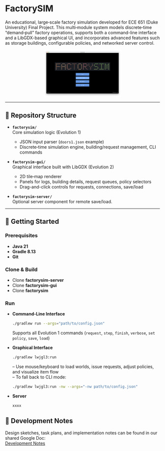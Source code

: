 # FactorySIM

An educational, large‐scale factory simulation developed for ECE 651 (Duke University) Final Project. This multi‐module system models discrete‐time “demand‐pull” factory operations, supports both a command-line interface and a LibGDX-based graphical UI, and incorporates advanced features such as storage buildings, configurable policies, and networked server control.

<div align="center">
  <img src="front-page.png" alt="FactorySIM Front Page" width="50%">
</div>

---

## 📁 Repository Structure

- **`factorysim/`**  
  Core simulation logic (Evolution 1)   
  - JSON input parser (`doors1.json` example)   
  - Discrete‐time simulation engine, building/request management, CLI commands

- **`factorysim-gui/`**  
  Graphical interface built with LibGDX (Evolution 2)   
  - 2D tile‐map renderer  
  - Panels for logs, building details, request queues, policy selectors  
  - Drag-and-click controls for requests, connections, save/load

- **`factorysim-server/`**  
  Optional server component for remote save/load.

---

## 🚀 Getting Started

### Prerequisites

- **Java 21** 
- **Gradle 8.13**  
- **Git**

### Clone & Build

- Clone **factorysim-server**
- Clone **factorysim-gui**
- Clone **factorysim**

### Run

- **Command-Line Interface**  
  ```bash
  ./gradlew run --args="path/to/config.json"
  ```
  Supports all Evolution 1 commands (`request`, `step`, `finish`, `verbose`, `set policy`, `save`, `load`) 

- **Graphical Interface**  
  ```bash
  ./gradlew lwjgl3:run
  ```
  – Use mouse/keyboard to load worlds, issue requests, adjust policies, and visualize item flow   
  – To fall back to CLI mode:  
    ```bash
    ./gradlew lwjgl3:run -nw --args="-nw path/to/config.json"
    ```

- **Server**  
  ```bash
  xxxx
  ```

## 📝 Development Notes

Design sketches, task plans, and implementation notes can be found in our shared Google Doc:  
[Development Notes](https://docs.google.com/document/d/1wrDHeLhQa1QFEoR7M-aTM2SpQoXwXDGJH6GcnYm5E4o/edit?tab=t.nidgft29hm4b)
